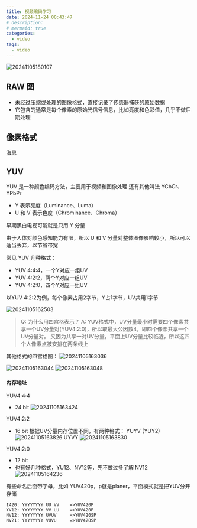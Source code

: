 ```yaml
---
title: 视频编码学习
date: 2024-11-24 00:43:47
# description: 
# mermaid: true
categories:
  - video
tags:
  - video
---
```


![20241105180107](https://cdn.jsdelivr.net/gh/24849748/PicBed/ob/20241105180107.png)

## RAW 图

* 未经过压缩或处理的图像格式，直接记录了传感器捕获的原始数据
* 它包含的通常是每个像素的原始光信号信息，比如亮度和色彩值，几乎不做后期处理


## 像素格式

[海思](https://www.hiascend.com/doc_center/source/zh/canncommercial/80RC2/apiref/appdevgapi/aclpythondevg_01_0915.html)



## YUV

YUV 是一种颜色编码方法，主要用于视频和图像处理
还有其他叫法 YCbCr、YPbPr

* Y 表示亮度（Luminance、Luma）
* U 和 V 表示色度（Chrominance、Chroma）

早期黑白电视可能就是只用 Y 分量

由于人体对颜色感知能力有限，所以 U 和 V 分量对整体图像影响较小，所以可以适当丢弃，以节省带宽

常见 YUV 几种格式：
* YUV 4:4:4，一个Y对应一组UV
* YUV 4:2:2，两个Y对应一组UV
* YUV 4:2:0，四个Y对应一组UV

以YUV 4:2:2为例，每个像素占用2字节，Y占1字节，UV共用1字节

![20241105162503](https://cdn.jsdelivr.net/gh/24849748/PicBed/ob/20241105162503.png)

> Q: 为什么用四宫格表示？
> A: YUV格式中，UV分量最小时需要四个像素共享一个UV分量对(YUV4:2:0)，所以取最大公因数4，即四个像素共享一个UV分量对。
> 又因为共享一对UV分量，平面上UV分量比较临近，所以这四个人像素点被安排在两条线上

其他格式的四宫格图：
![20241105163036](https://cdn.jsdelivr.net/gh/24849748/PicBed/ob/20241105163036.png)

![20241105163044](https://cdn.jsdelivr.net/gh/24849748/PicBed/ob/20241105163044.png)
![20241105163048](https://cdn.jsdelivr.net/gh/24849748/PicBed/ob/20241105163048.png)

#### 内存地址

YUV4:4:4
* 24 bit
![20241105163424](https://cdn.jsdelivr.net/gh/24849748/PicBed/ob/20241105163424.png)

YUV4:2:2
* 16 bit
根据UV分量内存位置不同，有两种格式：
YUYV (YUY2)
![20241105163826](https://cdn.jsdelivr.net/gh/24849748/PicBed/ob/20241105163826.png)
UYVY
![20241105163830](https://cdn.jsdelivr.net/gh/24849748/PicBed/ob/20241105163830.png)

YUV4:2:0
* 12 bit
* 也有好几种格式，YU12、NV12等，先不做过多了解
NV12
![20241105164236](https://cdn.jsdelivr.net/gh/24849748/PicBed/ob/20241105164236.png)


有些命名后面带字母，比如 YUV420p，p就是planer，平面模式就是把YUV分开存储

```
I420: YYYYYYYY UU VV    =>YUV420P
YV12: YYYYYYYY VV UU    =>YUV420P
NV12: YYYYYYYY UVUV     =>YUV420SP
NV21: YYYYYYYY VUVU     =>YUV420SP
```

